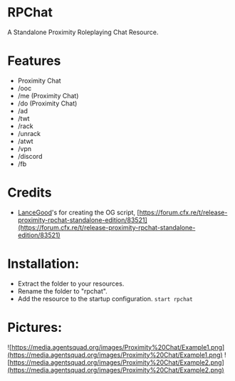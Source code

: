 # RPChat

A Standalone Proximity Roleplaying Chat Resource.

# Features

- Proximity Chat
- /ooc
- /me (Proximity Chat)
- /do (Proximity Chat)
- /ad
- /twt
- /rack
- /unrack
- /atwt
- /vpn
- /discord
- /fb

# Credits

- [LanceGood](https://forum.cfx.re/u/lancegood)'s for creating the OG script, [https://forum.cfx.re/t/release-proximity-rpchat-standalone-edition/83521](https://forum.cfx.re/t/release-proximity-rpchat-standalone-edition/83521)

# Installation:

- Extract the folder to your resources.
- Rename the folder to "rpchat".
- Add the resource to the startup configuration. `start rpchat`


# Pictures:
![https://media.agentsquad.org/images/Proximity%20Chat/Example1.png](https://media.agentsquad.org/images/Proximity%20Chat/Example1.png)
![https://media.agentsquad.org/images/Proximity%20Chat/Example2.png](https://media.agentsquad.org/images/Proximity%20Chat/Example2.png)
